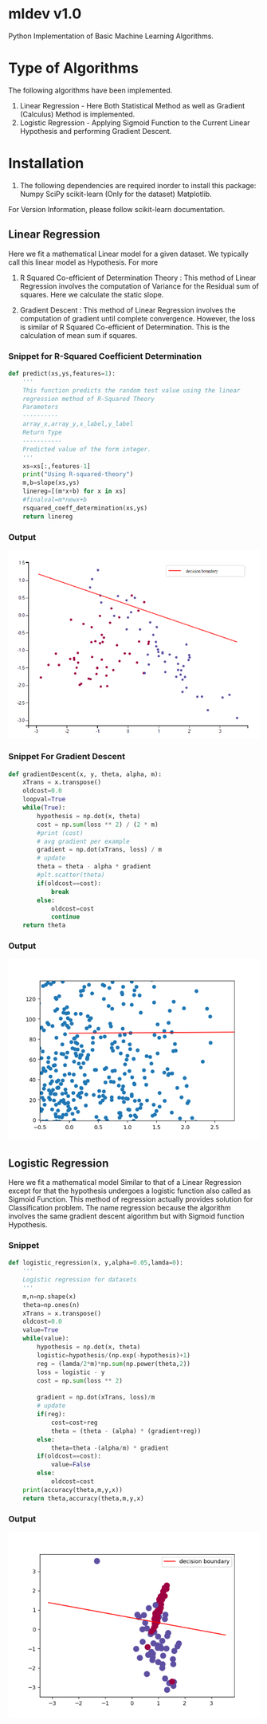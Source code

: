 # mldev v1.0
Python Implementation of Basic Machine Learning Algorithms.

# Type of Algorithms
The following algorithms have been implemented.
1. Linear Regression - Here Both Statistical Method as well as Gradient (Calculus) Method is implemented.
2. Logistic Regression - Applying Sigmoid Function to the Current Linear Hypothesis and performing Gradient Descent.

# Installation
1. The following dependencies are required inorder to install this package:
Numpy
SciPy 
scikit-learn (Only for the dataset)
Matplotlib.

For Version Information, please follow scikit-learn documentation.

## Linear Regression
Here we fit a mathematical Linear model for a given dataset. We typically call this linear model as Hypothesis. For more

1. R Squared Co-efficient of Determination Theory : This method of Linear Regression involves the computation of Variance for the Residual sum of squares. Here we calculate the static slope. 

2. Gradient Descent : This method of Linear Regression involves the computation of gradient until complete convergence. However, the loss is similar of R Squared Co-efficient of Determination. This is the calculation of mean sum if squares.

### Snippet for R-Squared Coefficient Determination
```python
def predict(xs,ys,features=1):
	''' 
	This function predicts the random test value using the linear 
	regression method of R-Squared Theory
	Parameters
	----------
	array_x,array_y,x_label,y_label
	Return Type 
	----------- 
	Predicted value of the form integer.
	'''
	xs=xs[:,features-1]
	print("Using R-squared-theory")
	m,b=slope(xs,ys)
	linereg=[(m*x+b) for x in xs]
	#finalval=m*newx+b
	rsquared_coeff_determination(xs,ys)
	return linereg
```

### Output
![alt text](https://raw.githubusercontent.com/harsha0795/mldev/master/img/CaptureLinReg.PNG)
### Snippet For Gradient Descent
```python
def gradientDescent(x, y, theta, alpha, m):
	xTrans = x.transpose()
	oldcost=0.0
	loopval=True
	while(True):
		hypothesis = np.dot(x, theta)
		cost = np.sum(loss ** 2) / (2 * m)
		#print (cost)
		# avg gradient per example
		gradient = np.dot(xTrans, loss) / m
		# update
		theta = theta - alpha * gradient
		#plt.scatter(theta)
		if(oldcost==cost):
			break
		else:
			oldcost=cost
			continue
	return theta
```
### Output
![alt text](https://raw.githubusercontent.com/harsha0795/mldev/master/img/FigureGD.png)
## Logistic Regression
Here we fit a mathematical model Similar to that of a Linear Regression except for that the hypothesis undergoes a logistic function also called as Sigmoid Function. This method of regression actually provides solution for Classification problem. The name regression because the algorithm involves the same gradient descent algorithm but with Sigmoid function Hypothesis.
### Snippet
```python
def logistic_regression(x, y,alpha=0.05,lamda=0):
	'''
	Logistic regression for datasets
	'''
	m,n=np.shape(x)
	theta=np.ones(n)
	xTrans = x.transpose()
	oldcost=0.0
	value=True
	while(value):
		hypothesis = np.dot(x, theta)
		logistic=hypothesis/(np.exp(-hypothesis)+1)
		reg = (lamda/2*m)*np.sum(np.power(theta,2))
		loss = logistic - y
		cost = np.sum(loss ** 2)

		gradient = np.dot(xTrans, loss)/m
		# update
		if(reg):
			cost=cost+reg
			theta = (theta - (alpha) * (gradient+reg))
		else:
			theta=theta -(alpha/m) * gradient
		if(oldcost==cost):
			value=False
		else:
			oldcost=cost
	print(accuracy(theta,m,y,x))
	return theta,accuracy(theta,m,y,x)
```
### Output
![alt text](https://raw.githubusercontent.com/harsha0795/mldev/master/img/LogReg.png)
